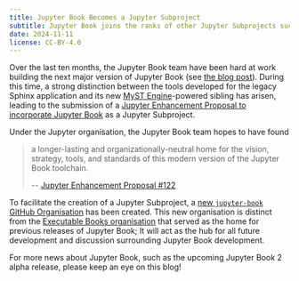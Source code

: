 ```yaml
---
title: Jupyter Book Becomes a Jupyter Subproject
subtitle: Jupyter Book joins the ranks of other Jupyter Subprojects such as JupyterLab and JupyterHub.
date: 2024-11-11
license: CC-BY-4.0
---
```


Over the last ten months, the Jupyter Book team have been hard at work building the next major version of Jupyter Book (see [the blog post][plan]). During this time, a strong distinction between the tools developed for the legacy Sphinx application and its new [MyST Engine][mystmd]-powered sibling has arisen, leading to the submission of a [Jupyter Enhancement Proposal to incorporate Jupyter Book][book-jep] as a Jupyter Subproject.

Under the Jupyter organisation, the Jupyter Book team hopes to have found

> a longer-lasting and organizationally-neutral home for the vision, strategy, tools, and standards of this modern version of the Jupyter Book toolchain.
>
> -- [Jupyter Enhancement Proposal #122](https://github.com/jupyter/enhancement-proposals/pull/123)

To facilitate the creation of a Jupyter Subproject, a [new `jupyter-book` GitHub Organisation][jbp] has been created. This new organisation is distinct from the [Executable Books organisation][ebp] that served as the home for previous releases of Jupyter Book; It will act as the hub for all future development and discussion surrounding Jupyter Book development.

For more news about Jupyter Book, such as the upcoming Jupyter Book 2 alpha release, please keep an eye on this blog!

[jbp]: https://github.com/jupyter-book
[ebp]: https://github.com/executablebooks
[plan]: https://executablebooks.org/en/latest/blog/2024-05-20-jupyter-book-myst/
[book-jep]: https://github.com/jupyter/enhancement-proposals/pull/123
[mystmd]: https://mystmd.org
